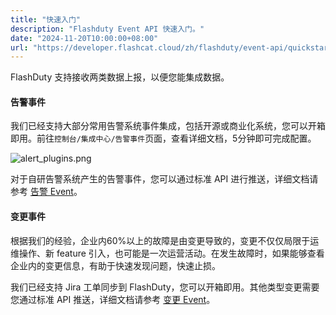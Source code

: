 ```yaml
---
title: "快速入门"
description: "Flashduty Event API 快速入门。"
date: "2024-11-20T10:00:00+08:00"
url: "https://developer.flashcat.cloud/zh/flashduty/event-api/quickstart"
---
```


FlashDuty 支持接收两类数据上报，以便您能集成数据。

#### 告警事件

我们已经支持大部分常用告警系统事件集成，包括开源或商业化系统，您可以开箱即用。前往`控制台/集成中心/告警事件`页面，查看详细文档，5分钟即可完成配置。

![alert_plugins.png](https://download.flashcat.cloud/flashduty/integration/alert_plugins.png)

对于自研告警系统产生的告警事件，您可以通过标准 API 进行推送，详细文档请参考 [告警 Event](https://developer.flashcat.cloud/zh/flashduty/event-api/alert-event)。

#### 变更事件

根据我们的经验，企业内60%以上的故障是由变更导致的，变更不仅仅局限于运维操作、新 feature 引入，也可能是一次运营活动。在发生故障时，如果能够查看企业内的变更信息，有助于快速发现问题，快速止损。

我们已经支持 Jira 工单同步到 FlashDuty，您可以开箱即用。其他类型变更需要您通过标准 API 推送，详细文档请参考 [变更 Event](https://developer.flashcat.cloud/zh/flashduty/event-api/change-event)。

